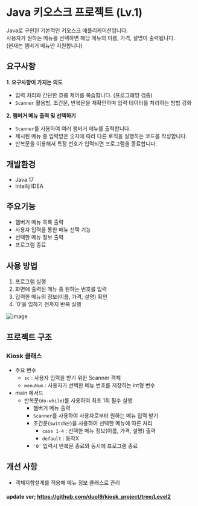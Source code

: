 # Java 키오스크 프로젝트 (Lv.1) #
Java로 구현된 기본적인 키오스크 애플리케이션입니다. <br>
사용자가 원하는 메뉴를 선택하면 해당 메뉴의 이름, 가격, 설명이 출력됩니다. <br>
(현재는 햄버거 메뉴만 지원합니다)

## 요구사항

**1. 요구사항이 가지는 의도**
  - 입력 처리와 간단한 흐름 제어를 복습합니다. (프로그래밍 검증)
  - `Scanner` 활용법, 조건문, 반복문을 재확인하며 입력 데이터를 처리하는 방법 강화

**2. 햄버거 메뉴 출력 및 선택하기**
- `Scanner`를 사용하여 여러 햄버거 메뉴를 출력합니다.
- 제시된 메뉴 중 입력받은 숫자에 따라 다른 로직을 실행하는 코드를 작성합니다.
- 반복문을 이용해서 특정 번호가 입력되면 프로그램을 종료합니다.

## 개발환경
- Java 17
- Intellij IDEA

## 주요기능
- 햄버거 메뉴 목록 출력
- 사용자 입력을 통한 메뉴 선택 기능
- 선택한 메뉴 정보 출력
- 프로그램 종료

## 사용 방법
1. 프로그램 실행
2. 화면에 출력된 메뉴 중 원하는 번호를 입력
3. 입력한 메뉴의 정보(이름, 가격, 설명) 확인
4. '0'을 입하기 전까지 반복 실행

![image](https://github.com/user-attachments/assets/f3b10df4-486d-4cd0-8328-f128a5588f99)


## 프로젝트 구조
### Kiosk 클래스
- 주요 변수
  - `sc` : 사용자 입력을 받기 위한 Scanner 객체
  - `menuNum` : 사용자가 선택한 메뉴 번호를 저장하는 int형 변수
- main 메서드
  - 반복문(`do-while`)를 사용하여 최초 1회 필수 실행
    - 햄버거 메뉴 출력
    - `Scanner`를 사용하여 사용자로부터 원하는 메뉴 입력 받기
    - 조건문(`switch문`)을 사용하여 선택한 메뉴에 따른 처리
      - `case 1-4` : 선택한 메뉴 정보(이름, 가격, 설명) 출력
      - `default` : 동작X
    - `'0'` 입력시 반복문 종료와 동시에 프로그램 종료
   
## 개선 사항
- 객체지향설계를 적용해 메뉴 정보 클래스로 관리<br>

#### update ver; https://github.com/duol9/kiosk_project/tree/Level2
